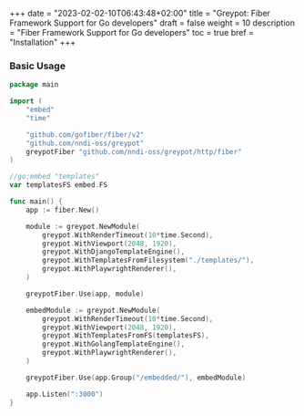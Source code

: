 +++
date = "2023-02-02-10T06:43:48+02:00"
title = "Greypot: Fiber Framework Support for Go developers"
draft = false
weight = 10
description = "Fiber Framework Support for Go developers"
toc = true
bref = "Installation"
+++


### Basic Usage


```go
package main

import (
	"embed"
	"time"

	"github.com/gofiber/fiber/v2"
	"github.com/nndi-oss/greypot"
	greypotFiber "github.com/nndi-oss/greypot/http/fiber"
)

//go:embed "templates"
var templatesFS embed.FS

func main() {
	app := fiber.New()

	module := greypot.NewModule(
		greypot.WithRenderTimeout(10*time.Second),
		greypot.WithViewport(2048, 1920),
		greypot.WithDjangoTemplateEngine(),
		greypot.WithTemplatesFromFilesystem("./templates/"),
		greypot.WithPlaywrightRenderer(),
	)

	greypotFiber.Use(app, module)

	embedModule := greypot.NewModule(
		greypot.WithRenderTimeout(10*time.Second),
		greypot.WithViewport(2048, 1920),
		greypot.WithTemplatesFromFS(templatesFS),
		greypot.WithGolangTemplateEngine(),
		greypot.WithPlaywrightRenderer(),
	)

	greypotFiber.Use(app.Group("/embedded/"), embedModule)

	app.Listen(":3000")
}
```